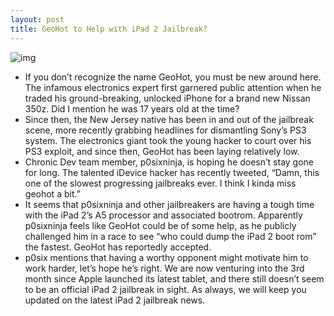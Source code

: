 ```yaml
---
layout: post
title: GeoHot to Help with iPad 2 Jailbreak?
---
```

![img](http://media.idownloadblog.com/wp-content/uploads/2011/05/geohot.png)
* If you don’t recognize the name GeoHot, you must be new around here. The infamous electronics expert first garnered public attention when he traded his ground-breaking, unlocked iPhone for a brand new Nissan 350z. Did I mention he was 17 years old at the time?
* Since then, the New Jersey native has been in and out of the jailbreak scene, more recently grabbing headlines for dismantling Sony’s PS3 system. The electronics giant took the young hacker to court over his PS3 exploit, and since then, GeoHot has been laying relatively low.
* Chronic Dev team member, p0sixninja, is hoping he doesn’t stay gone for long. The talented iDevice hacker has recently tweeted, “Damn, this one of the slowest progressing jailbreaks ever. I think I kinda miss geohot a bit.”
* It seems that p0sixninja and other jailbreakers are having a tough time with the iPad 2’s A5 processor and associated bootrom. Apparently p0sixninja feels like GeoHot could be of some help, as he publicly challenged him in a race to see “who could dump the iPad 2 boot rom” the fastest. GeoHot has reportedly accepted.
* p0six mentions that having a worthy opponent might motivate him to work harder, let’s hope he’s right. We are now venturing into the 3rd month since Apple launched its latest tablet, and there still doesn’t seem to be an official iPad 2 jailbreak in sight. As always, we will keep you updated on the latest iPad 2 jailbreak news.

